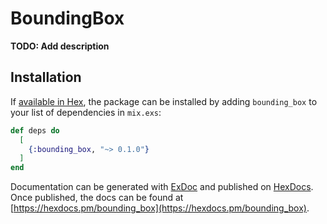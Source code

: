# BoundingBox

**TODO: Add description**

## Installation

If [available in Hex](https://hex.pm/docs/publish), the package can be installed
by adding `bounding_box` to your list of dependencies in `mix.exs`:

```elixir
def deps do
  [
    {:bounding_box, "~> 0.1.0"}
  ]
end
```

Documentation can be generated with [ExDoc](https://github.com/elixir-lang/ex_doc)
and published on [HexDocs](https://hexdocs.pm). Once published, the docs can
be found at [https://hexdocs.pm/bounding_box](https://hexdocs.pm/bounding_box).

